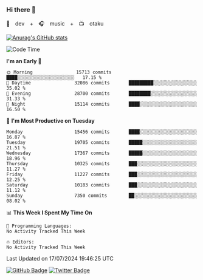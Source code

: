 ### Hi there 👋

🚀　dev　+　🎧　music　+　📺　otaku


[![Anurag's GitHub stats](https://github-readme-stats.vercel.app/api?username=koheitasaka&count_private=true&show_icons=true&theme=monokai)](https://github.com/koheitasaka/github-readme-stats)

<!--START_SECTION:waka-->
![Code Time](http://img.shields.io/badge/Code%20Time-1%2C161%20hrs%2023%20mins-blue)

**I'm an Early 🐤** 

```text
🌞 Morning                15713 commits       ████░░░░░░░░░░░░░░░░░░░░░   17.15 % 
🌆 Daytime                32086 commits       █████████░░░░░░░░░░░░░░░░   35.02 % 
🌃 Evening                28700 commits       ████████░░░░░░░░░░░░░░░░░   31.33 % 
🌙 Night                  15114 commits       ████░░░░░░░░░░░░░░░░░░░░░   16.50 % 
```
📅 **I'm Most Productive on Tuesday** 

```text
Monday                   15456 commits       ████░░░░░░░░░░░░░░░░░░░░░   16.87 % 
Tuesday                  19705 commits       █████░░░░░░░░░░░░░░░░░░░░   21.51 % 
Wednesday                17367 commits       █████░░░░░░░░░░░░░░░░░░░░   18.96 % 
Thursday                 10325 commits       ███░░░░░░░░░░░░░░░░░░░░░░   11.27 % 
Friday                   11227 commits       ███░░░░░░░░░░░░░░░░░░░░░░   12.25 % 
Saturday                 10183 commits       ███░░░░░░░░░░░░░░░░░░░░░░   11.12 % 
Sunday                   7350 commits        ██░░░░░░░░░░░░░░░░░░░░░░░   08.02 % 
```


📊 **This Week I Spent My Time On** 

```text
💬 Programming Languages: 
No Activity Tracked This Week

🔥 Editors: 
No Activity Tracked This Week
```


 Last Updated on 17/07/2024 19:46:25 UTC
<!--END_SECTION:waka-->

[![GitHub Badge](https://img.shields.io/badge/GitHub-100000?style=for-the-badge&logo=github&logoColor=white)](https://github.com/koheitasaka)
[![Twitter Badge](https://img.shields.io/badge/Twitter-1DA1F2?style=for-the-badge&logo=twitter&logoColor=white)](https://twitter.com/sleep_asleep_)
